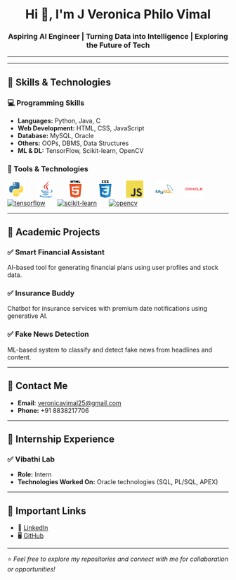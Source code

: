 <h1 align="center">Hi 👋, I'm J Veronica Philo Vimal</h1>
<h3 align="center">Aspiring AI Engineer | Turning Data into Intelligence | Exploring the Future of Tech</h3>

---
---

## 🚀 Skills & Technologies

### 💻 Programming Skills
- **Languages:** Python, Java, C  
- **Web Development:** HTML, CSS, JavaScript  
- **Database:** MySQL, Oracle  
- **Others:** OOPs, DBMS, Data Structures  
- **ML & DL:** TensorFlow, Scikit-learn, OpenCV  

### 🔧 Tools & Technologies

<p align="left">
  <a href="https://www.python.org" target="_blank"><img src="https://raw.githubusercontent.com/devicons/devicon/master/icons/python/python-original.svg" alt="python" width="40" height="40"/></a>&nbsp;&nbsp;&nbsp;&nbsp;&nbsp;&nbsp;
  <a href="https://www.java.com" target="_blank"><img src="https://raw.githubusercontent.com/devicons/devicon/master/icons/java/java-original.svg" alt="java" width="40" height="40"/></a>&nbsp;&nbsp;&nbsp;&nbsp;&nbsp;&nbsp;
  <a href="https://www.w3.org/html/" target="_blank"><img src="https://raw.githubusercontent.com/devicons/devicon/master/icons/html5/html5-original-wordmark.svg" alt="html5" width="40" height="40"/></a>&nbsp;&nbsp;&nbsp;&nbsp;&nbsp;&nbsp;
  <a href="https://www.w3schools.com/css/" target="_blank"><img src="https://raw.githubusercontent.com/devicons/devicon/master/icons/css3/css3-original-wordmark.svg" alt="css3" width="40" height="40"/></a>&nbsp;&nbsp;&nbsp;&nbsp;&nbsp;&nbsp;
  <a href="https://developer.mozilla.org/en-US/docs/Web/JavaScript" target="_blank"><img src="https://raw.githubusercontent.com/devicons/devicon/master/icons/javascript/javascript-original.svg" alt="javascript" width="40" height="40"/></a>&nbsp;&nbsp;&nbsp;&nbsp;&nbsp;&nbsp;
  <a href="https://www.mysql.com/" target="_blank"><img src="https://raw.githubusercontent.com/devicons/devicon/master/icons/mysql/mysql-original-wordmark.svg" alt="mysql" width="40" height="40"/></a>&nbsp;&nbsp;&nbsp;&nbsp;&nbsp;&nbsp;
  <a href="https://www.oracle.com/" target="_blank"><img src="https://raw.githubusercontent.com/devicons/devicon/master/icons/oracle/oracle-original.svg" alt="oracle" width="40" height="40"/></a>&nbsp;&nbsp;&nbsp;&nbsp;&nbsp;&nbsp;
  <a href="https://www.tensorflow.org" target="_blank"><img src="https://www.vectorlogo.zone/logos/tensorflow/tensorflow-icon.svg" alt="tensorflow" width="40" height="40"/></a>&nbsp;&nbsp;&nbsp;&nbsp;&nbsp;&nbsp;
  <a href="https://scikit-learn.org/" target="_blank"><img src="https://upload.wikimedia.org/wikipedia/commons/0/05/Scikit_learn_logo_small.svg" alt="scikit-learn" width="40" height="40"/></a>&nbsp;&nbsp;&nbsp;&nbsp;&nbsp;&nbsp;
  <a href="https://opencv.org/" target="_blank"><img src="https://opencv.org/wp-content/uploads/2020/07/OpenCV_logo_black-2.png" alt="opencv" width="40" height="40"/></a>
</p>

---

## 📂 Academic Projects

### ✅ **Smart Financial Assistant**  
AI-based tool for generating financial plans using user profiles and stock data.

### ✅ **Insurance Buddy**  
Chatbot for insurance services with premium date notifications using generative AI.

### ✅ **Fake News Detection**  
ML-based system to classify and detect fake news from headlines and content.

---

## 📧 Contact Me
- **Email:** [veronicavimal25@gmail.com](mailto:veronicavimal25@gmail.com)
- **Phone:** +91 8838217706

---

## 💼 Internship Experience

### ✅ **Vibathi Lab**  
- **Role:** Intern  
- **Technologies Worked On:** Oracle technologies (SQL, PL/SQL, APEX)  

---

## 🔗 Important Links

- 💼 [LinkedIn](https://www.linkedin.com/in/j-veronica-philo-vimal-b62059254?utm_source=share&utm_campaign=share_via&utm_content=profile&utm_medium=android_app)
- 🖥️ [GitHub](https://github.com/VeronicaPhiloVimal)

---

⭐ *Feel free to explore my repositories and connect with me for collaboration or opportunities!*
